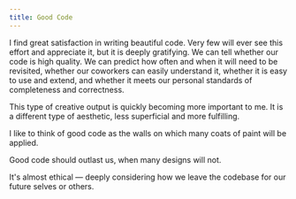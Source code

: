 ```yaml
---
title: Good Code
---
```


I find great satisfaction in writing beautiful code. Very few will ever see this effort and appreciate it, but it is deeply gratifying. We can tell whether our
code is high quality. We can predict how often and when it will need to be revisited, whether our coworkers can easily understand it, whether it is easy to use
and extend, and whether it meets our personal standards of completeness and correctness.

This type of creative output is quickly becoming more important to me. It is a different type of aesthetic, less superficial and more fulfilling.

I like to think of good code as the walls on which many coats of paint will be applied.

Good code should outlast us, when many designs will not.

It's almost ethical — deeply considering how we leave the codebase for our future selves or others.
